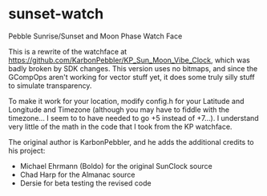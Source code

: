 sunset-watch
============

Pebble Sunrise/Sunset and Moon Phase Watch Face

This is a rewrite of the watchface at https://github.com/KarbonPebbler/KP_Sun_Moon_Vibe_Clock, which was badly broken by SDK changes.  This version uses no bitmaps, and since the GCompOps aren't working for vector stuff yet, it does some truly silly stuff to simulate transparency.

To make it work for your location, modify config.h for your Latitude and Longitude and Timezone (although you may have to fiddle with the timezone... I seem to to have needed to go +5 instead of +7...).  I understand very little of the math in the code that I took from the KP watchface.

The original author is KarbonPebbler, and he adds the additional credits to his project:
- Michael Ehrmann (Boldo) for the original SunClock source
- Chad Harp for the Almanac source
- Dersie for beta testing the revised code
